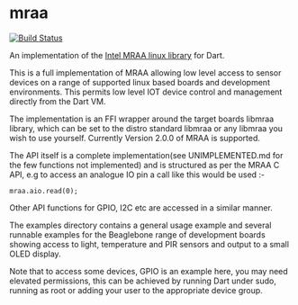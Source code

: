 # mraa
[![Build Status](https://travis-ci.org/shamblett/mraa.svg?branch=master)](https://travis-ci.org/shamblett/mraa)

An implementation of the [Intel MRAA linux library](https://iotdk.intel.com/docs/master/mraa/index.html) for Dart.

This is a full implementation of MRAA allowing low level access to sensor devices 
on a range of supported linux based boards and development environments. This
permits low level IOT device control and management directly from the Dart VM.

The implementation is an FFI wrapper around the target boards libmraa library, which can be set
to the distro standard libmraa or any libmraa you wish to use yourself.
Currently Version 2.0.0 of MRAA is supported.

The API itself is a complete implementation(see UNIMPLEMENTED.md for the few
functions not implemented) and is structured as per the MRAA C API, e.g 
to access an analogue IO pin a call like this would be used :-

```
mraa.aio.read(0);
```
Other API functions for GPIO, I2C etc are accessed in a similar manner.

The examples directory contains a general usage example and several runnable examples for the 
Beaglebone range of development boards showing access to light, temperature and PIR sensors and 
output to a small OLED display.

Note that to access some devices, GPIO is an example here, you may need
elevated permissions, this can be achieved by running Dart under sudo, running
as root or adding your user to the appropriate device group. 

